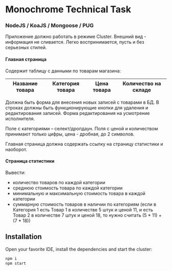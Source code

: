 # Monochrome Technical Task
### NodeJS / KoaJS / Mongoose / PUG

Приложение должно работать в режиме Cluster. 
Внешний вид - информация не сливается. Легко воспринимается, пусть и без серьезных стилей.

#### Главная страница
Содержит таблицу с данными по товарам магазина:

 Название товара | Категория товара | Цена товара | Количество на складе 
 ----------------|------------------|-------------|---------------------


Должна быть форма для внесения новых записей с товарами в БД.
В строках должны быть функционирующие кнопки для удаления и редактирования записей. 
Форма редактирования на усмотрение исполнителя.

Поле с категориями – селект/дропдаун. 
Поля с ценой и количеством принимают только цифры, цена - дробная, до 2 символов.

Главная страница должна содержать ссылку на страницу статистики и наоборот.

#### Страница статистики
Вывести:
- количество товаров по каждой категории
- среднюю стоимость товара по каждой категории
- минимальную и максимальную стоимость товара в каждой категории
- суммарную стоимость товаров в наличии по категориям (если в Категория 1 есть Товар 1 в количестве 5 штук и ценой 11, и есть Товар 2 в количестве 7 штук и ценой 18, то нужно считать (5 * 11) + (7 * 18))

## Installation

Open your favorite IDE, install the dependencies and start the cluster:

```sh
npm i
npm start
```
